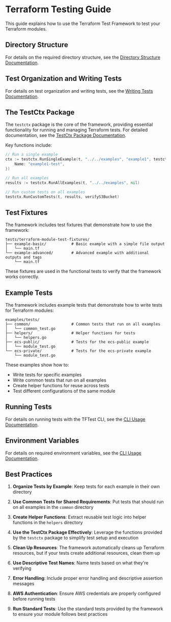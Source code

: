 # Terraform Testing Guide

This guide explains how to use the Terraform Test Framework to test your Terraform modules.

## Directory Structure

For details on the required directory structure, see the [Directory Structure Documentation](DIRECTORY_STRUCTURE.md).

## Test Organization and Writing Tests

For details on test organization and writing tests, see the [Writing Tests Documentation](WRITING_TESTS.md).

## The TestCtx Package

The `testctx` package is the core of the framework, providing essential functionality for running and managing Terraform tests. For detailed documentation, see the [TestCtx Package Documentation](TESTCTX_PACKAGE.md).

Key functions include:

```go
// Run a single example
ctx := testctx.RunSingleExample(t, "../../examples", "example1", testctx.TestConfig{
    Name: "example1-test",
})

// Run all examples
results := testctx.RunAllExamples(t, "../../examples", nil)

// Run custom tests on all examples
testctx.RunCustomTests(t, results, verifyS3Bucket)
```

## Test Fixtures

The framework includes test fixtures that demonstrate how to use the framework:

```
tests/terraform-module-test-fixtures/
├── example-basic/           # Basic example with a simple file output
│   └── main.tf
└── example-advanced/        # Advanced example with additional outputs and tags
    └── main.tf
```

These fixtures are used in the functional tests to verify that the framework works correctly.

## Example Tests

The framework includes example tests that demonstrate how to write tests for Terraform modules:

```
examples/tests/
├── common/                  # Common tests that run on all examples
│   └── common_test.go
├── helpers/                 # Helper functions for tests
│   └── helpers.go
├── ecs-public/              # Tests for the ecs-public example
│   └── module_test.go
└── ecs-private/             # Tests for the ecs-private example
    └── module_test.go
```

These examples show how to:
- Write tests for specific examples
- Write common tests that run on all examples
- Create helper functions for reuse across tests
- Test different configurations of the same module

## Running Tests

For details on running tests with the TFTest CLI, see the [CLI Usage Documentation](CLI_USAGE.md).

## Environment Variables

For details on required environment variables, see the [CLI Usage Documentation](CLI_USAGE.md#required-environment-variables).

## Best Practices

1. **Organize Tests by Example**: Keep tests for each example in their own directory

2. **Use Common Tests for Shared Requirements**: Put tests that should run on all examples in the `common` directory

3. **Create Helper Functions**: Extract reusable test logic into helper functions in the `helpers` directory

4. **Use the TestCtx Package Effectively**: Leverage the functions provided by the `testctx` package to simplify test setup and execution

5. **Clean Up Resources**: The framework automatically cleans up Terraform resources, but if your tests create additional resources, clean them up

6. **Use Descriptive Test Names**: Name tests based on what they're verifying

7. **Error Handling**: Include proper error handling and descriptive assertion messages

8. **AWS Authentication**: Ensure AWS credentials are properly configured before running tests

9. **Run Standard Tests**: Use the standard tests provided by the framework to ensure your module follows best practices